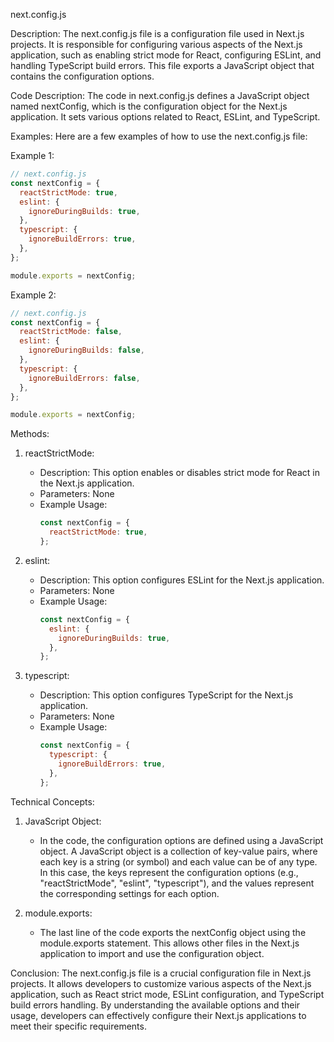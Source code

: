 next.config.js

Description:
The next.config.js file is a configuration file used in Next.js projects. It is responsible for configuring various aspects of the Next.js application, such as enabling strict mode for React, configuring ESLint, and handling TypeScript build errors. This file exports a JavaScript object that contains the configuration options.

Code Description:
The code in next.config.js defines a JavaScript object named nextConfig, which is the configuration object for the Next.js application. It sets various options related to React, ESLint, and TypeScript.

Examples:
Here are a few examples of how to use the next.config.js file:

Example 1:
```javascript
// next.config.js
const nextConfig = {
  reactStrictMode: true,
  eslint: {
    ignoreDuringBuilds: true,
  },
  typescript: {
    ignoreBuildErrors: true,
  },
};

module.exports = nextConfig;
```

Example 2:
```javascript
// next.config.js
const nextConfig = {
  reactStrictMode: false,
  eslint: {
    ignoreDuringBuilds: false,
  },
  typescript: {
    ignoreBuildErrors: false,
  },
};

module.exports = nextConfig;
```

Methods:

1. reactStrictMode:
   - Description: This option enables or disables strict mode for React in the Next.js application.
   - Parameters: None
   - Example Usage:
     ```javascript
     const nextConfig = {
       reactStrictMode: true,
     };
     ```

2. eslint:
   - Description: This option configures ESLint for the Next.js application.
   - Parameters: None
   - Example Usage:
     ```javascript
     const nextConfig = {
       eslint: {
         ignoreDuringBuilds: true,
       },
     };
     ```

3. typescript:
   - Description: This option configures TypeScript for the Next.js application.
   - Parameters: None
   - Example Usage:
     ```javascript
     const nextConfig = {
       typescript: {
         ignoreBuildErrors: true,
       },
     };
     ```

Technical Concepts:

1. JavaScript Object:
   - In the code, the configuration options are defined using a JavaScript object. A JavaScript object is a collection of key-value pairs, where each key is a string (or symbol) and each value can be of any type. In this case, the keys represent the configuration options (e.g., "reactStrictMode", "eslint", "typescript"), and the values represent the corresponding settings for each option.

2. module.exports:
   - The last line of the code exports the nextConfig object using the module.exports statement. This allows other files in the Next.js application to import and use the configuration object.

Conclusion:
The next.config.js file is a crucial configuration file in Next.js projects. It allows developers to customize various aspects of the Next.js application, such as React strict mode, ESLint configuration, and TypeScript build errors handling. By understanding the available options and their usage, developers can effectively configure their Next.js applications to meet their specific requirements.